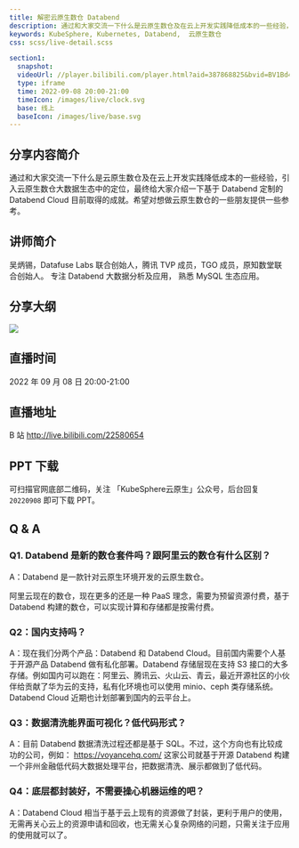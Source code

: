 ```yaml
---
title: 解密云原生数仓 Databend
description: 通过和大家交流一下什么是云原生数仓及在云上开发实践降低成本的一些经验，引入云原生数仓大数据生态中的定位，最终给大家介绍一下基于 Databend 定制的 Databend Cloud 目前取得的成就。
keywords: KubeSphere, Kubernetes, Databend,  云原生数仓
css: scss/live-detail.scss

section1:
  snapshot: 
  videoUrl: //player.bilibili.com/player.html?aid=387868825&bvid=BV1Bd4y1X75C&cid=827436170&page=1&high_quality=1
  type: iframe
  time: 2022-09-08 20:00-21:00
  timeIcon: /images/live/clock.svg
  base: 线上
  baseIcon: /images/live/base.svg
---
```

## 分享内容简介

通过和大家交流一下什么是云原生数仓及在云上开发实践降低成本的一些经验，引入云原生数仓大数据生态中的定位，最终给大家介绍一下基于 Databend 定制的 Databend Cloud 目前取得的成就。希望对想做云原生数仓的一些朋友提供一些参考。

## 讲师简介

吴炳锡，Datafuse Labs 联合创始人，腾讯 TVP 成员，TGO 成员，原知数堂联合创始人。  专注 Databend 大数据分析及应用， 熟悉 MySQL 生态应用。

## 分享大纲

![](https://pek3b.qingstor.com/kubesphere-community/images/databend0908-live.png)

## 直播时间

2022 年 09 月 08 日 20:00-21:00

## 直播地址

B 站  http://live.bilibili.com/22580654



## PPT 下载

可扫描官网底部二维码，关注 「KubeSphere云原生」公众号，后台回复 `20220908` 即可下载 PPT。

## Q & A 

### Q1. Databend 是新的数仓套件吗？跟阿里云的数仓有什么区别？
A：Databend 是一款针对云原生环境开发的云原生数仓。

阿里云现在的数仓，现在更多的还是一种 PaaS 理念，需要为预留资源付费，基于 Databend 构建的数仓，可以实现计算和存储都是按需付费。

### Q2：国内支持吗？
A：现在我们分两个产品：Databend 和 Databend Cloud。目前国内需要个人基于开源产品 Databend 做有私化部署。Databend 存储层现在支持 S3 接口的大多存储。例如国内可以跑在：阿里云、腾讯云、火山云、青云，最近开源社区的小伙伴给贡献了华为云的支持，私有化环境也可以使用 minio、ceph 类存储系统。Databend Cloud 近期也计划部署到国内的云平台上。

### Q3：数据清洗能界面可视化？低代码形式？
A：目前 Databend 数据清洗过程还都是基于 SQL。不过，这个方向也有比较成功的公司，例如： https://voyancehq.com/ 这家公司就基于开源 Databend 构建一个非州金融低代码大数据处理平台，把数据清洗、展示都做到了低代码。

### Q4：底层都封装好，不需要操心机器运维的吧？
A：Databend Cloud 相当于基于云上现有的资源做了封装，更利于用户的使用，无需再关心云上的资源申请和回收，也无需关心复杂网络的问题，只需关注于应用的使用就可以了。